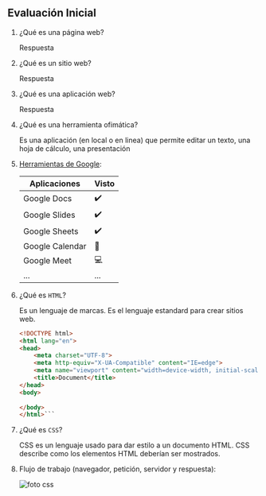 ## Evaluación Inicial

1. ¿Qué es una página web?

    Respuesta
   
2. ¿Qué es un sitio web?

    Respuesta
   
3. ¿Qué es una aplicación web?

    Respuesta
   
4. ¿Qué es una herramienta ofimática?

    Es una aplicación (en local o en linea) que permite editar un texto, una hoja de cálculo, una presentación

5. [Herramientas de Google](https://www.google.com/intl/es-419/chrome/browser-tools/):

    | **Aplicaciones** | **Visto** |
    | ---------------- | --------- |
    | Google Docs | :heavy_check_mark: |
    | Google Slides | :heavy_check_mark: |
    | Google Sheets | :heavy_check_mark: |
    | Google Calendar | :calendar: |
    | Google Meet | :computer: |
    | ... | ... |

6. ¿Qué es ``` HTML ```?

    Es un lenguaje de marcas. Es el lenguaje estandard para crear sitios web.
    
    ```HTML
    <!DOCTYPE html>
    <html lang="en">
    <head>
        <meta charset="UTF-8">
        <meta http-equiv="X-UA-Compatible" content="IE=edge">
        <meta name="viewport" content="width=device-width, initial-scale=1.0">
        <title>Document</title>
    </head>
    <body>
        
    </body>
    </html>```
    
7. ¿Qué es ``` CSS ```?

    CSS es un lenguaje usado para dar estilo a un documento HTML. CSS describe como los elementos HTML deberían ser mostrados.
    
8. Flujo de trabajo (navegador, petición, servidor y respuesta):
    
   ![foto css](https://camo.githubusercontent.com/4dc59108a963885608fb0b126e7a65f04f7e59d8eec09c2e653da2435f4ecc2b/68747470733a2f2f66702e6a6f7365646f6d696e676f2e6f72672f69617767732f7530312f696d672f64735f70726f636573735f7374617469632e706e67)
